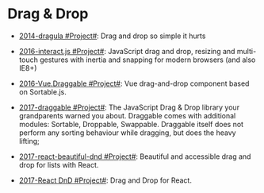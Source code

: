 # Drag & Drop

- [2014-dragula #Project#](https://github.com/bevacqua/dragula): Drag and drop so simple it hurts

- [2016-interact.js #Project#](https://github.com/taye/interact.js): JavaScript drag and drop, resizing and multi-touch gestures with inertia and snapping for modern browsers (and also IE8+)

- [2016-Vue.Draggable #Project#](https://github.com/SortableJS/Vue.Draggable): Vue drag-and-drop component based on Sortable.js.

- [2017-draggable #Project#](https://github.com/Shopify/draggable): The JavaScript Drag & Drop library your grandparents warned you about. Draggable comes with additional modules: Sortable, Droppable, Swappable. Draggable itself does not perform any sorting behaviour while dragging, but does the heavy lifting;

- [2017-react-beautiful-dnd #Project#](https://github.com/atlassian/react-beautiful-dnd): Beautiful and accessible drag and drop for lists with React.

- [2017-React DnD #Project#](https://github.com/react-dnd/react-dnd/): Drag and Drop for React.
